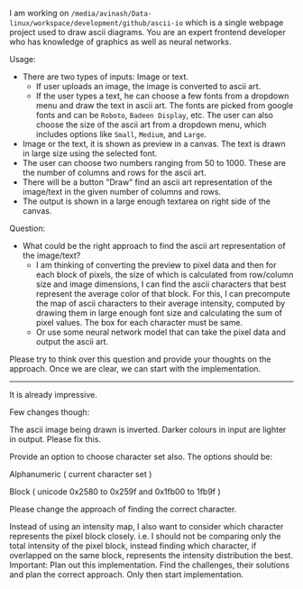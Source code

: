 I am working on `/media/avinash/Data-linux/workspace/development/github/ascii-io` which is a single webpage project used to draw ascii diagrams.
You are an expert frontend developer who has knowledge of graphics as well as neural networks.

Usage:

- There are two types of inputs: Image or text.
  - If user uploads an image, the image is converted to ascii art.
  - If the user types a text, he can choose a few fonts from a dropdown menu and draw the text in ascii art. The fonts are picked from google fonts and can be `Roboto`, `Badeen Display`, etc. The user can also choose the size of the ascii art from a dropdown menu, which includes options like `Small`, `Medium`, and `Large`.
- Image or the text, it is shown as preview in a canvas. The text is drawn in large size using the selected font.
- The user can choose two numbers ranging from 50 to 1000. These are the number of columns and rows for the ascii art.
- There will be a button "Draw" find an ascii art representation of the image/text in the given number of columns and rows.
- The output is shown in a large enough textarea on right side of the canvas.

Question:

- What could be the right approach to find the ascii art representation of the image/text?
  - I am thinking of converting the preview to pixel data and then for each block of pixels, the size of which is calculated from row/column size and image dimensions, I can find the ascii characters that best represent the average color of that block. For this, I can precompute the map of ascii characters to their average intensity, computed by drawing them in large enough font size and calculating the sum of pixel values. The box for each character must be same.
  - Or use some neural network model that can take the pixel data and output the ascii art.

Please try to think over this question and provide your thoughts on the approach.
Once we are clear, we can start with the implementation.

---

It is already impressive.

Few changes though:

The ascii image being drawn is inverted. Darker colours in input are lighter in output. Please fix this.

Provide an option to choose character set also. The options should be:

Alphanumeric ( current character set )

Block ( unicode 0x2580 to 0x259f and 0x1fb00 to 1fb9f )

Please change the approach of finding the correct character.

Instead of using an intensity map, I also want to consider which character represents the pixel block closely. i.e. I should not be comparing only the total intensity of the pixel block, instead finding which character, if overlapped on the same block, represents the intensity distribution the best. Important: Plan out this implementation. Find the challenges, their solutions and plan the correct approach. Only then start implementation.
